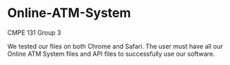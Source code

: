# Online-ATM-System
CMPE 131 Group 3

We tested our files on both Chrome and Safari.
The user must have all our Online ATM System files and API files to successfully use our software.
